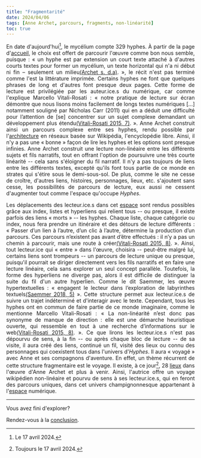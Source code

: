 ```yaml
---
title: "Fragmentarité"
date: 2024/04/06
tags: [Anne Archet, parcours, fragments, non-linéarité]
toc: true
---
```

<DIV STYLE="text-align:justify">

<!-- Remplacer les clés bib par les parenthèses dans l'export PDF et mettre des liens vers la biblio pour chaque clé.-->

En date d'aujourd'hui[^1], le mycélium compte 329 hyphes. À partir de la page d'[accueil](https://hyphes.net/index.php/Accueil), le choix est offert de parcourir l'œuvre comme bon nous semble, puisque : « un hyphe est par extension un court texte attaché à d'autres courts textes pour former un mycélium, un texte horizontal qui n'a ni début ni fin – seulement un milieu[(Archet s. d.a)](https://cgermain97.github.io/Feu-de-Foret/docs/biblio/). », le récit n'est pas terminé comme l'est la littérature imprimée. Certains hyphes ne font que quelques phrases de long et d'autres font presque deux pages. Cette forme de lecture est privilégiée par les auteur.ice.s du numérique, car comme l'explique Marcello Vitali-Rosati : « notre pratique de lecture sur écran démontre que nous lisons moins facilement de longs textes numériques [...] notamment souligné par Nicholas Carr (2011) qui en a déduit une difficulté pour l’attention de [se] concentrer sur un sujet complexe demandant un développement plus étendu[(Vitali-Rosati 2015, 7)](https://cgermain97.github.io/Feu-de-Foret/docs/biblio/). ». Anne Archet construit ainsi un parcours complexe entre ses hyphes, rendu possible par l'[architecture](https://cgermain97.github.io/Feu-de-Foret/docs/hyper/) en réseaux basée sur Wikipédia, l'encyclopédie libre. Ainsi, il n'y a pas une « bonne » façon de lire les hyphes et les options sont presque infinies. Anne Archet construit une lecture non-linéaire entre les différents sujets et fils narratifs, tout en offrant l'option de poursuivre une très courte linéarité -- cela sans s'éloigner du fil narratif. Il n'y a pas toujours de liens entre les différents textes, excepté qu'ils font tous partie de ce monde en strates qui s'étire sous le demi-sous-sol. De plus, comme le site ne cesse de croître, d'autres liens, histoires, personnages, lieux, etc. s'ajoutent sans cesse, les possibilités de parcours de lecture, eux aussi ne cessent d'augmenter tout comme l'espace qu'occupe *Hyphes*. 

Les déplacements des lecteur.ice.s dans cet [espace](https://cgermain97.github.io/Feu-de-Foret/docs/h%C3%A9t%C3%A9ro/) sont rendus possibles grâce aux index, listes et hyperliens qui relient tous -- ou presque, il existe parfois des liens « morts » -- les hyphes. Chaque liste, chaque catégorie ou index, nous fera prendre un itinéraire et des détours de lecture différents : « Passer d’un lien à l’autre, d’un clic à l’autre, détermine la production d’un parcours. Ces parcours n’existent pas avant d’être effectués : il n’y a pas un chemin à parcourir, mais une route à créer[(Vitali-Rosati 2015, 8)](https://cgermain97.github.io/Feu-de-Foret/docs/biblio/). ». Ainsi, tout lecteur.ice qui « entre » dans l'œuvre, choisira -- peut-être malgré lui, certains liens sont trompeurs -- un parcours de lecture unique ou presque, puisqu'il pourrait se diriger directement vers les fils narratifs et en faire une lecture linéaire, cela sans explorer un seul concept parallèle. Toutefois, la forme des hyperliens ne diverge pas, alors il est difficile de distinguer la suite du fil d'un autre hyperlien. Comme le dit Saemmer, les œuvre hypertextuelles : « engagent le lecteur dans l’exploration de labyrinthes textuels[(Saemmer 2018, 5)](https://cgermain97.github.io/Feu-de-Foret/docs/biblio/) ». Cette structure permet aux lecteur.ice.s de suivre un trajet indéterminé et d'interagir avec le texte. Cependant, tous les hyphes ont en commun de faire partie de ce monde imaginaire, comme le mentionne Marcello Vitali-Rosati : « La non-linéarité n’est donc pas synonyme de manque de direction : elle est une démarche heuristique ouverte, qui ressemble en tout à une recherche d’informations sur le web[(Vitali-Rosati 2015, 8)](https://cgermain97.github.io/Feu-de-Foret/docs/biblio/). ». Ce que lirons les lecteur.ice.s n'est pas dépourvu de sens, à la fin -- ou après chaque bloc de lecture -- de sa visite, il aura créé des liens, continué un fil, visité des lieux ou connu des personnages qui coexistent tous dans l'univers d'*Hyphes*. Il aura « voyagé » avec Anne et ses compagnons d'aventure. En effet, un thème récurrent de cette structure fragmentaire est le voyage. Il existe, à ce jour[^4], 28 [lieux](https://hyphes.net/index.php/Cat%C3%A9gorie:Lieux) dans l'œuvre d'Anne Archet et plus à venir. Ainsi, l'autrice offre un voyage wikipédien non-linéaire et pourvu de sens à ses lecteur.ice.s, qui en feront des parcours uniques, dans cet univers champignonnesque appartenant à l'[espace](https://cgermain97.github.io/Feu-de-Foret/docs/pornotopie/) numérique.

[^1]: Le 17 avril 2024.
[^4]: Toujours le 17 avril 2024.

---

<DIV STYLE="text-align:justify">

Vous avez fini d'explorer? 

Rendez-vous à la [conclusion](https://cgermain97.github.io/Feu-de-Foret/docs/conclu/).